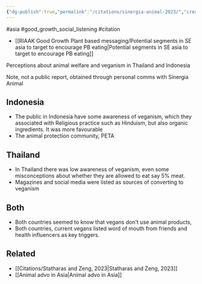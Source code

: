 ```yaml
---
{"dg-publish":true,"permalink":"/citations/sinergia-animal-2023/","created":"2025-10-23T17:42:44.487+01:00","updated":"2025-10-23T18:06:08.781+01:00"}
---
```


#asia #good_growth_social_listening #citation 

- [[RIAAK Good Growth Plant based messaging/Potential segments in SE asia to target to encourage PB eating\|Potential segments in SE asia to target to encourage PB eating]]

Perceptions about animal welfare and veganism in Thailand and Indonesia

Note, not a public report, obtained through personal comms with Sinergia Animal

## Indonesia
- The public in Indonesia have some awareness of veganism, which they associated with Religious practice such as Hinduism, but also organic ingredients. It was more favourable 
- The animal protection community, PETA

## Thailand
- In Thailand there was low awareness of veganism, even some misconceptions about whether they are allowed to eat say 5% meat.
- Magazines and social media were listed as sources of converting to veganism

## Both
- Both countries seemed to know that vegans don't use animal products, 
- Both countries, current vegans listed word of mouth from friends and health influencers as key triggers.

## Related
- [[Citations/Statharas and Zeng, 2023\|Statharas and Zeng, 2023]]
- [[Animal advo in Asia\|Animal advo in Asia]]